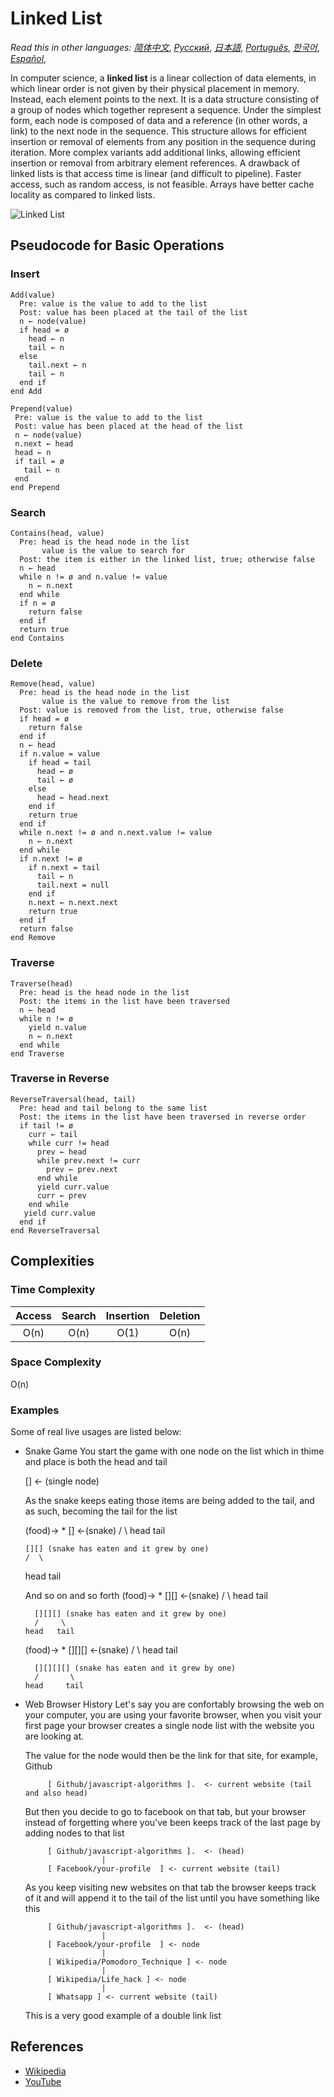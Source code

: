 # Linked List

_Read this in other languages:_
[_简体中文_](README.zh-CN.md),
[_Русский_](README.ru-RU.md),
[_日本語_](README.ja-JP.md),
[_Português_](README.pt-BR.md),
[_한국어_](README.ko-KR.md),
[_Español_](README.es-ES.md),

In computer science, a **linked list** is a linear collection
of data elements, in which linear order is not given by
their physical placement in memory. Instead, each
element points to the next. It is a data structure
consisting of a group of nodes which together represent
a sequence. Under the simplest form, each node is
composed of data and a reference (in other words,
a link) to the next node in the sequence. This structure
allows for efficient insertion or removal of elements
from any position in the sequence during iteration.
More complex variants add additional links, allowing
efficient insertion or removal from arbitrary element
references. A drawback of linked lists is that access
time is linear (and difficult to pipeline). Faster
access, such as random access, is not feasible. Arrays
have better cache locality as compared to linked lists.

![Linked List](https://upload.wikimedia.org/wikipedia/commons/6/6d/Singly-linked-list.svg)

## Pseudocode for Basic Operations

### Insert

```text
Add(value)
  Pre: value is the value to add to the list
  Post: value has been placed at the tail of the list
  n ← node(value)
  if head = ø
    head ← n
    tail ← n
  else
    tail.next ← n
    tail ← n
  end if
end Add
```

```text
Prepend(value)
 Pre: value is the value to add to the list
 Post: value has been placed at the head of the list
 n ← node(value)
 n.next ← head
 head ← n
 if tail = ø
   tail ← n
 end
end Prepend
```

### Search

```text
Contains(head, value)
  Pre: head is the head node in the list
       value is the value to search for
  Post: the item is either in the linked list, true; otherwise false
  n ← head
  while n != ø and n.value != value
    n ← n.next
  end while
  if n = ø
    return false
  end if
  return true
end Contains
```

### Delete

```text
Remove(head, value)
  Pre: head is the head node in the list
       value is the value to remove from the list
  Post: value is removed from the list, true, otherwise false
  if head = ø
    return false
  end if
  n ← head
  if n.value = value
    if head = tail
      head ← ø
      tail ← ø
    else
      head ← head.next
    end if
    return true
  end if
  while n.next != ø and n.next.value != value
    n ← n.next
  end while
  if n.next != ø
    if n.next = tail
      tail ← n
      tail.next = null
    end if
    n.next ← n.next.next
    return true
  end if
  return false
end Remove
```

### Traverse

```text
Traverse(head)
  Pre: head is the head node in the list
  Post: the items in the list have been traversed
  n ← head
  while n != ø
    yield n.value
    n ← n.next
  end while
end Traverse
```

### Traverse in Reverse

```text
ReverseTraversal(head, tail)
  Pre: head and tail belong to the same list
  Post: the items in the list have been traversed in reverse order
  if tail != ø
    curr ← tail
    while curr != head
      prev ← head
      while prev.next != curr
        prev ← prev.next
      end while
      yield curr.value
      curr ← prev
    end while
   yield curr.value
  end if
end ReverseTraversal
```

## Complexities

### Time Complexity

| Access    | Search    | Insertion | Deletion  |
| :-------: | :-------: | :-------: | :-------: |
| O(n)      | O(n)      | O(1)      | O(n)      |

### Space Complexity

O(n)


### Examples
Some of real live usages are listed below:

  - Snake Game
    You start the game with one node on the list which in thime and place is both the head and tail

      [] <- (single node)

    As the snake keeps eating those items are being added to the tail, and as such, becoming the tail for the list

     (food)-> *  [] <-(snake)
                /  \ 
              head tail

        [][] (snake has eaten and it grew by one)
        /  \
      head tail

    And so on and so forth
      (food)-> *  [][] <-(snake)
                  /   \ 
                head  tail

          [][][] (snake has eaten and it grew by one)
          /     \
        head   tail



      (food)-> *  [][][] <-(snake)
                  /     \ 
                head    tail

          [][][][] (snake has eaten and it grew by one)
          /       \
        head     tail


 - Web Browser History
    Let's say you are confortably browsing the web on your computer, you are using your favorite browser, when you visit your first page your browser creates a single node list with the website you are looking at.

    The value for the node would then be the link for that site, for example, Github

            [ Github/javascript-algorithms ].  <- current website (tail and also head)

    But then you decide to go to facebook on that tab, but your browser instead of forgetting where you've been keeps track of the last page by adding nodes to that list

            [ Github/javascript-algorithms ].  <- (head)
                        |
            [ Facebook/your-profile  ] <- current website (tail)

    As you keep visiting new websites on that tab the browser keeps track of it and will append it to the tail of the list
    until you have something like this

            [ Github/javascript-algorithms ].  <- (head)
                        |
            [ Facebook/your-profile  ] <- node
                        |
            [ Wikipedia/Pomodoro_Technique ] <- node
                        |
            [ Wikipedia/Life_hack ] <- node
                        |
            [ Whatsapp ] <- current website (tail)

    This is a very good example of a double link list


 
## References

- [Wikipedia](https://en.wikipedia.org/wiki/Linked_list)
- [YouTube](https://www.youtube.com/watch?v=njTh_OwMljA&index=2&t=1s&list=PLLXdhg_r2hKA7DPDsunoDZ-Z769jWn4R8)
